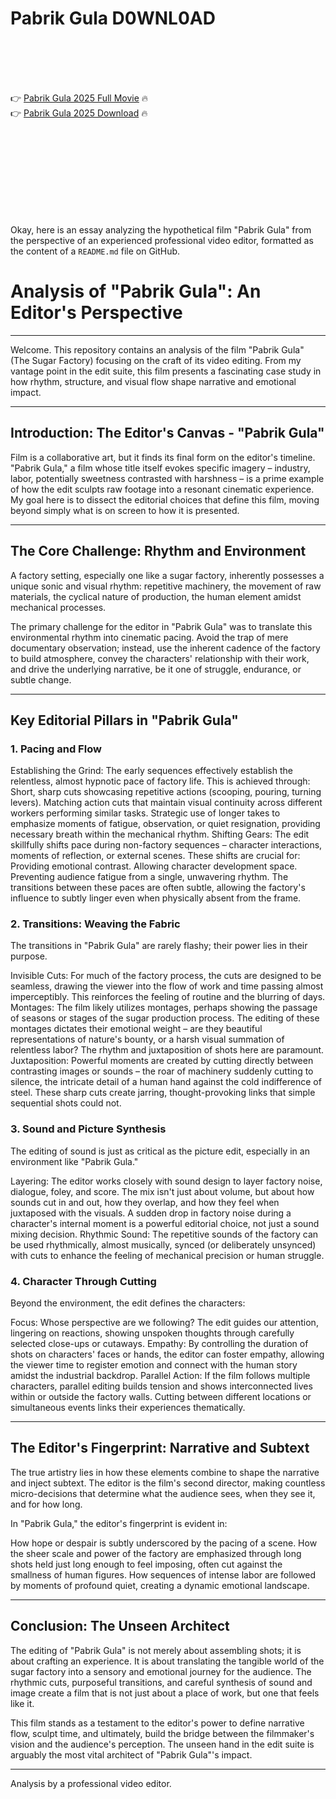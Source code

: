 # Pabrik Gula D0WNL0AD

<br><br><br><br>


👉 <a href="https://Ben-mitdogasu1981.github.io/wuhrappdzx/">Pabrik Gula 2025 Full Movie</a> 🔥
<br>
👉 <a href="https://Ben-mitdogasu1981.github.io/wuhrappdzx/">Pabrik Gula 2025 Download</a> 🔥


<br><br><br><br><br><br><br><br>


Okay, here is an essay analyzing the hypothetical film "Pabrik Gula" from the perspective of an experienced professional video editor, formatted as the content of a `README.md` file on GitHub.


# Analysis of "Pabrik Gula": An Editor's Perspective

---

Welcome. This repository contains an analysis of the film "Pabrik Gula" (The Sugar Factory) focusing on the craft of its video editing. From my vantage point in the edit suite, this film presents a fascinating case study in how rhythm, structure, and visual flow shape narrative and emotional impact.

---

## Introduction: The Editor's Canvas - "Pabrik Gula"

Film is a collaborative art, but it finds its final form on the editor's timeline. "Pabrik Gula," a film whose title itself evokes specific imagery – industry, labor, potentially sweetness contrasted with harshness – is a prime example of how the edit sculpts raw footage into a resonant cinematic experience. My goal here is to dissect the editorial choices that define this film, moving beyond simply what is on screen to how it is presented.

---

## The Core Challenge: Rhythm and Environment

A factory setting, especially one like a sugar factory, inherently possesses a unique sonic and visual rhythm: repetitive machinery, the movement of raw materials, the cyclical nature of production, the human element amidst mechanical processes.

The primary challenge for the editor in "Pabrik Gula" was to translate this environmental rhythm into cinematic pacing. Avoid the trap of mere documentary observation; instead, use the inherent cadence of the factory to build atmosphere, convey the characters' relationship with their work, and drive the underlying narrative, be it one of struggle, endurance, or subtle change.

---

## Key Editorial Pillars in "Pabrik Gula"

### 1. Pacing and Flow

   Establishing the Grind: The early sequences effectively establish the relentless, almost hypnotic pace of factory life. This is achieved through:
       Short, sharp cuts showcasing repetitive actions (scooping, pouring, turning levers).
       Matching action cuts that maintain visual continuity across different workers performing similar tasks.
       Strategic use of longer takes to emphasize moments of fatigue, observation, or quiet resignation, providing necessary breath within the mechanical rhythm.
   Shifting Gears: The edit skillfully shifts pace during non-factory sequences – character interactions, moments of reflection, or external scenes. These shifts are crucial for:
       Providing emotional contrast.
       Allowing character development space.
       Preventing audience fatigue from a single, unwavering rhythm. The transitions between these paces are often subtle, allowing the factory's influence to subtly linger even when physically absent from the frame.

### 2. Transitions: Weaving the Fabric

The transitions in "Pabrik Gula" are rarely flashy; their power lies in their purpose.

   Invisible Cuts: For much of the factory process, the cuts are designed to be seamless, drawing the viewer into the flow of work and time passing almost imperceptibly. This reinforces the feeling of routine and the blurring of days.
   Montages: The film likely utilizes montages, perhaps showing the passage of seasons or stages of the sugar production process. The editing of these montages dictates their emotional weight – are they beautiful representations of nature's bounty, or a harsh visual summation of relentless labor? The rhythm and juxtaposition of shots here are paramount.
   Juxtaposition: Powerful moments are created by cutting directly between contrasting images or sounds – the roar of machinery suddenly cutting to silence, the intricate detail of a human hand against the cold indifference of steel. These sharp cuts create jarring, thought-provoking links that simple sequential shots could not.

### 3. Sound and Picture Synthesis

The editing of sound is just as critical as the picture edit, especially in an environment like "Pabrik Gula."

   Layering: The editor works closely with sound design to layer factory noise, dialogue, foley, and score. The mix isn't just about volume, but about how sounds cut in and out, how they overlap, and how they feel when juxtaposed with the visuals. A sudden drop in factory noise during a character's internal moment is a powerful editorial choice, not just a sound mixing decision.
   Rhythmic Sound: The repetitive sounds of the factory can be used rhythmically, almost musically, synced (or deliberately unsynced) with cuts to enhance the feeling of mechanical precision or human struggle.

### 4. Character Through Cutting

Beyond the environment, the edit defines the characters:

   Focus: Whose perspective are we following? The edit guides our attention, lingering on reactions, showing unspoken thoughts through carefully selected close-ups or cutaways.
   Empathy: By controlling the duration of shots on characters' faces or hands, the editor can foster empathy, allowing the viewer time to register emotion and connect with the human story amidst the industrial backdrop.
   Parallel Action: If the film follows multiple characters, parallel editing builds tension and shows interconnected lives within or outside the factory walls. Cutting between different locations or simultaneous events links their experiences thematically.

---

## The Editor's Fingerprint: Narrative and Subtext

The true artistry lies in how these elements combine to shape the narrative and inject subtext. The editor is the film's second director, making countless micro-decisions that determine what the audience sees, when they see it, and for how long.

In "Pabrik Gula," the editor's fingerprint is evident in:

   How hope or despair is subtly underscored by the pacing of a scene.
   How the sheer scale and power of the factory are emphasized through long shots held just long enough to feel imposing, often cut against the smallness of human figures.
   How sequences of intense labor are followed by moments of profound quiet, creating a dynamic emotional landscape.

---

## Conclusion: The Unseen Architect

The editing of "Pabrik Gula" is not merely about assembling shots; it is about crafting an experience. It is about translating the tangible world of the sugar factory into a sensory and emotional journey for the audience. The rhythmic cuts, purposeful transitions, and careful synthesis of sound and image create a film that is not just about a place of work, but one that feels like it.

This film stands as a testament to the editor's power to define narrative flow, sculpt time, and ultimately, build the bridge between the filmmaker's vision and the audience's perception. The unseen hand in the edit suite is arguably the most vital architect of "Pabrik Gula"'s impact.

---

Analysis by a professional video editor.


